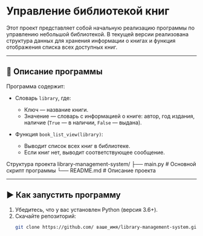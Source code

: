 # Управление библиотекой книг

Этот проект представляет собой начальную реализацию программы по управлению небольшой библиотекой. В текущей версии реализована структура данных для хранения информации о книгах и функция отображения списка всех доступных книг.

---

## 🧾 Описание программы

Программа содержит:

- Словарь `library`, где:
  - Ключ — название книги.
  - Значение — словарь с информацией о книге: автор, год издания, наличие (`True` — в наличии, `False` — выдана).

- Функция `book_list_view(library)`:
  - Выводит список всех книг в библиотеке.
  - Если книг нет, выводит соответствующее сообщение.

Структура проекта
library-management-system/
├── main.py       # Основной скрипт программы
└── README.md     # Описание проекта

---

## ▶️ Как запустить программу

1. Убедитесь, что у вас установлен Python (версия 3.6+).
2. Скачайте репозиторий:
   ```bash
   git clone https://github.com/ ваше_имя/library-management-system.git
